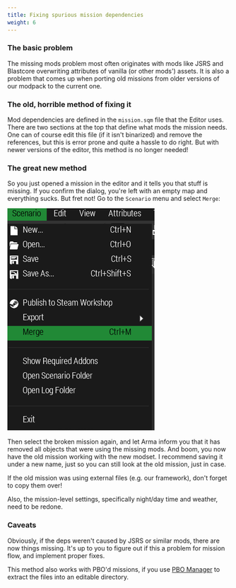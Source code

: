 ```yaml
---
title: Fixing spurious mission dependencies
weight: 6
---
```

### The basic problem

The missing mods problem most often originates with mods like JSRS and
Blastcore overwriting attributes of vanilla (or other mods') assets. It is
also a problem that comes up when porting old missions from older versions of
our modpack to the current one.

### The old, horrible method of fixing it

Mod dependencies are defined in the `mission.sqm` file that the Editor uses.
There are two sections at the top that define what mods the mission needs. One
can of course edit this file (if it isn't binarized) and remove the
references, but this is error prone and quite a hassle to do right. But with
newer versions of the editor, this method is no longer needed!

### The great new method

So you just opened a mission in the editor and it tells you that stuff is
missing. If you confirm the dialog, you're left with an empty map and
everything sucks. But fret not! Go to the `Scenario` menu and select `Merge`:

<img src="mission_merge.png">

Then select the broken mission again, and let Arma inform you that it has
removed all objects that were using the missing mods. And boom, you now have
the old mission working with the new modset. I recommend saving it under a new
name, just so you can still look at the old mission, just in case.

If the old mission was using external files (e.g. our framework), don't forget
to copy them over!

Also, the mission-level settings, specifically night/day time and weather, need
to be redone.

### Caveats

Obviously, if the deps weren't caused by JSRS or similar mods, there are now
things missing. It's up to you to figure out if this a problem for mission
flow, and implement proper fixes.

This method also works with PBO'd missions, if you use [PBO
Manager](http://www.armaholic.com/page.php?id=16369) to extract the files into
an editable directory.
